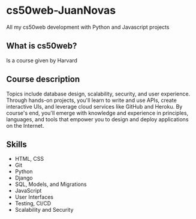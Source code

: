 # cs50web-JuanNovas
All my cs50web development with Python and Javascript projects

## What is cs50web?
Is a course given by Harvard

## Course description
Topics include database design, scalability, security, and user experience. Through hands-on projects, you'll learn to write and use APIs, create interactive UIs, and leverage cloud services like GitHub and Heroku. By course's end, you'll emerge with knowledge and experience in principles, languages, and tools that empower you to design and deploy applications on the Internet.

## Skills
- HTML, CSS
- Git
- Python
- Django
- SQL, Models, and Migrations
- JavaScript
- User Interfaces
- Testing, CI/CD
- Scalability and Security
